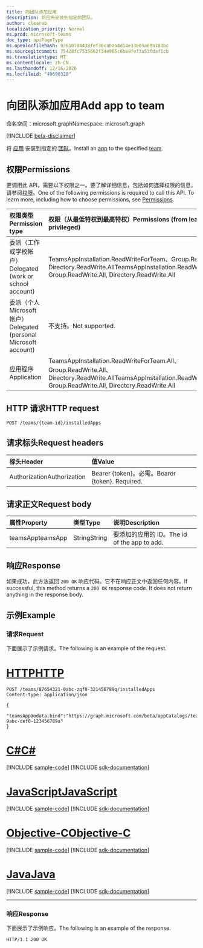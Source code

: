 ```yaml
---
title: 向团队添加应用
description: 将应用安装到指定的团队。
author: clearab
localization_priority: Normal
ms.prod: microsoft-teams
doc_type: apiPageType
ms.openlocfilehash: 93610704438fef36cabaa4d14e33e05a69a183bc
ms.sourcegitcommit: 75428fc7535662f34e965c6b69fef3a53fdaf1cb
ms.translationtype: MT
ms.contentlocale: zh-CN
ms.lasthandoff: 12/16/2020
ms.locfileid: "49690328"
---
```

# <a name="add-app-to-team"></a><span data-ttu-id="84ba4-103">向团队添加应用</span><span class="sxs-lookup"><span data-stu-id="84ba4-103">Add app to team</span></span>

<span data-ttu-id="84ba4-104">命名空间：microsoft.graph</span><span class="sxs-lookup"><span data-stu-id="84ba4-104">Namespace: microsoft.graph</span></span>

[!INCLUDE [beta-disclaimer](../../includes/beta-disclaimer.md)]

<span data-ttu-id="84ba4-105">将 [应用](../resources/teamsapp.md) 安装到指定的 [团队](../resources/team.md)。</span><span class="sxs-lookup"><span data-stu-id="84ba4-105">Install an [app](../resources/teamsapp.md) to the specified [team](../resources/team.md).</span></span>

## <a name="permissions"></a><span data-ttu-id="84ba4-106">权限</span><span class="sxs-lookup"><span data-stu-id="84ba4-106">Permissions</span></span>

<span data-ttu-id="84ba4-p101">要调用此 API，需要以下权限之一。要了解详细信息，包括如何选择权限的信息，请参阅[权限](/graph/permissions-reference)。</span><span class="sxs-lookup"><span data-stu-id="84ba4-p101">One of the following permissions is required to call this API. To learn more, including how to choose permissions, see [Permissions](/graph/permissions-reference).</span></span>

|<span data-ttu-id="84ba4-109">权限类型</span><span class="sxs-lookup"><span data-stu-id="84ba4-109">Permission type</span></span>      | <span data-ttu-id="84ba4-110">权限（从最低特权到最高特权）</span><span class="sxs-lookup"><span data-stu-id="84ba4-110">Permissions (from least to most privileged)</span></span>              |
|:--------------------|:---------------------------------------------------------|
|<span data-ttu-id="84ba4-111">委派（工作或学校帐户）</span><span class="sxs-lookup"><span data-stu-id="84ba4-111">Delegated (work or school account)</span></span> | <span data-ttu-id="84ba4-112">TeamsAppInstallation.ReadWriteForTeam、Group.ReadWrite.All、Directory.ReadWrite.All</span><span class="sxs-lookup"><span data-stu-id="84ba4-112">TeamsAppInstallation.ReadWriteForTeam, Group.ReadWrite.All, Directory.ReadWrite.All</span></span> |
|<span data-ttu-id="84ba4-113">委派（个人 Microsoft 帐户）</span><span class="sxs-lookup"><span data-stu-id="84ba4-113">Delegated (personal Microsoft account)</span></span> | <span data-ttu-id="84ba4-114">不支持。</span><span class="sxs-lookup"><span data-stu-id="84ba4-114">Not supported.</span></span>    |
|<span data-ttu-id="84ba4-115">应用程序</span><span class="sxs-lookup"><span data-stu-id="84ba4-115">Application</span></span> | <span data-ttu-id="84ba4-116">TeamsAppInstallation.ReadWriteForTeam.All、Group.ReadWrite.All、Directory.ReadWrite.All</span><span class="sxs-lookup"><span data-stu-id="84ba4-116">TeamsAppInstallation.ReadWriteForTeam.All, Group.ReadWrite.All, Directory.ReadWrite.All</span></span> |

## <a name="http-request"></a><span data-ttu-id="84ba4-117">HTTP 请求</span><span class="sxs-lookup"><span data-stu-id="84ba4-117">HTTP request</span></span>
<!-- { "blockType": "ignored" } -->
```http
POST /teams/{team-id}/installedApps
```

## <a name="request-headers"></a><span data-ttu-id="84ba4-118">请求标头</span><span class="sxs-lookup"><span data-stu-id="84ba4-118">Request headers</span></span>

| <span data-ttu-id="84ba4-119">标头</span><span class="sxs-lookup"><span data-stu-id="84ba4-119">Header</span></span>       | <span data-ttu-id="84ba4-120">值</span><span class="sxs-lookup"><span data-stu-id="84ba4-120">Value</span></span> |
|:---------------|:--------|
| <span data-ttu-id="84ba4-121">Authorization</span><span class="sxs-lookup"><span data-stu-id="84ba4-121">Authorization</span></span>  | <span data-ttu-id="84ba4-p102">Bearer {token}。必需。</span><span class="sxs-lookup"><span data-stu-id="84ba4-p102">Bearer {token}. Required.</span></span>  |

## <a name="request-body"></a><span data-ttu-id="84ba4-124">请求正文</span><span class="sxs-lookup"><span data-stu-id="84ba4-124">Request body</span></span>

| <span data-ttu-id="84ba4-125">属性</span><span class="sxs-lookup"><span data-stu-id="84ba4-125">Property</span></span>   | <span data-ttu-id="84ba4-126">类型</span><span class="sxs-lookup"><span data-stu-id="84ba4-126">Type</span></span> |<span data-ttu-id="84ba4-127">说明</span><span class="sxs-lookup"><span data-stu-id="84ba4-127">Description</span></span>|
|:---------------|:--------|:----------|
|<span data-ttu-id="84ba4-128">teamsApp</span><span class="sxs-lookup"><span data-stu-id="84ba4-128">teamsApp</span></span>|<span data-ttu-id="84ba4-129">String</span><span class="sxs-lookup"><span data-stu-id="84ba4-129">String</span></span>|<span data-ttu-id="84ba4-130">要添加的应用的 ID。</span><span class="sxs-lookup"><span data-stu-id="84ba4-130">The id of the app to add.</span></span>|

## <a name="response"></a><span data-ttu-id="84ba4-131">响应</span><span class="sxs-lookup"><span data-stu-id="84ba4-131">Response</span></span>

<span data-ttu-id="84ba4-p103">如果成功，此方法返回 `200 OK` 响应代码。它不在响应正文中返回任何内容。</span><span class="sxs-lookup"><span data-stu-id="84ba4-p103">If successful, this method returns a `200 OK` response code. It does not return anything in the response body.</span></span>

## <a name="example"></a><span data-ttu-id="84ba4-134">示例</span><span class="sxs-lookup"><span data-stu-id="84ba4-134">Example</span></span>

### <a name="request"></a><span data-ttu-id="84ba4-135">请求</span><span class="sxs-lookup"><span data-stu-id="84ba4-135">Request</span></span>

<span data-ttu-id="84ba4-136">下面展示了示例请求。</span><span class="sxs-lookup"><span data-stu-id="84ba4-136">The following is an example of the request.</span></span>


# <a name="http"></a>[<span data-ttu-id="84ba4-137">HTTP</span><span class="sxs-lookup"><span data-stu-id="84ba4-137">HTTP</span></span>](#tab/http)
<!-- {
  "blockType": "request",
  "name": "add_app_in_team"
}-->
```http
POST /teams/87654321-0abc-zqf0-321456789q/installedApps
Content-type: application/json

{
   "teamsApp@odata.bind":"https://graph.microsoft.com/beta/appCatalogs/teamsApps/12345678-9abc-def0-123456789a"
}
```
# <a name="c"></a>[<span data-ttu-id="84ba4-138">C#</span><span class="sxs-lookup"><span data-stu-id="84ba4-138">C#</span></span>](#tab/csharp)
[!INCLUDE [sample-code](../includes/snippets/csharp/add-app-in-team-csharp-snippets.md)]
[!INCLUDE [sdk-documentation](../includes/snippets/snippets-sdk-documentation-link.md)]

# <a name="javascript"></a>[<span data-ttu-id="84ba4-139">JavaScript</span><span class="sxs-lookup"><span data-stu-id="84ba4-139">JavaScript</span></span>](#tab/javascript)
[!INCLUDE [sample-code](../includes/snippets/javascript/add-app-in-team-javascript-snippets.md)]
[!INCLUDE [sdk-documentation](../includes/snippets/snippets-sdk-documentation-link.md)]

# <a name="objective-c"></a>[<span data-ttu-id="84ba4-140">Objective-C</span><span class="sxs-lookup"><span data-stu-id="84ba4-140">Objective-C</span></span>](#tab/objc)
[!INCLUDE [sample-code](../includes/snippets/objc/add-app-in-team-objc-snippets.md)]
[!INCLUDE [sdk-documentation](../includes/snippets/snippets-sdk-documentation-link.md)]

# <a name="java"></a>[<span data-ttu-id="84ba4-141">Java</span><span class="sxs-lookup"><span data-stu-id="84ba4-141">Java</span></span>](#tab/java)
[!INCLUDE [sample-code](../includes/snippets/java/add-app-in-team-java-snippets.md)]
[!INCLUDE [sdk-documentation](../includes/snippets/snippets-sdk-documentation-link.md)]

---


### <a name="response"></a><span data-ttu-id="84ba4-142">响应</span><span class="sxs-lookup"><span data-stu-id="84ba4-142">Response</span></span>

<span data-ttu-id="84ba4-143">下面展示了示例响应。</span><span class="sxs-lookup"><span data-stu-id="84ba4-143">The following is an example of the response.</span></span>

<!-- {
  "blockType": "response",
  "truncated": true
} -->
```http
HTTP/1.1 200 OK
```

<!-- uuid: 8fcb5dbc-d5aa-4681-8e31-b001d5168d79
2015-10-25 14:57:30 UTC -->
<!--
{
  "type": "#page.annotation",
  "description": "Add teamsApp",
  "keywords": "",
  "section": "documentation",
  "tocPath": "",
  "suppressions": []
}
-->


